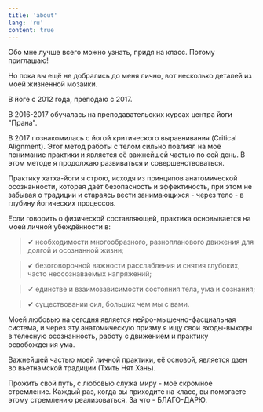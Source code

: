 ```yaml
---
title: 'about'
lang: 'ru'
content: true
---
```

Обо мне лучше всего можно узнать, придя на класс. Потому приглашаю!


Но пока вы ещё не добрались до меня лично, вот несколько деталей из моей жизненной мозаики.

В йоге с 2012 года, преподаю с 2017.

В 2016-2017 обучалась на  преподавательских курсах центра йоги "Прана".

В 2017 познакомилась с йогой критического выравнивания (Critical Alignment). Этот метод работы с телом сильно повлиял на моё понимание практики и является её важнейшей частью по сей день. В этом методе я продолжаю развиваться и совершенствоваться.

Практику хатха-йоги я строю, исходя из принципов анатомической осознанности, которая даёт безопасность и эффектиность, при этом не забывая о традиции и стараясь вести занимающихся - через тело - в глубину йогических процессов.

Если говорить о физической составляющей, практика основывается на моей личной убеждённости в:

> ✔ необходимости многообразного, разнопланового движения для долгой и осознанной жизни;

> ✔ безоговорочной важности расслабления и снятия глубоких, часто неосознаваемых напряжений;

> ✔ единстве и взаимозависимости состояния тела, ума и сознания;

> ✔ существовании сил, больших чем мы с вами.

Моей любовью на сегодня является нейро-мышечно-фасциальная система, и через эту анатомическую призму я ищу свои входы-выходы в телесную осознанность, работу с движением и практику освобождения ума.

Важнейшей частью моей личной практики, её основой, является дзен во вьетнамской традиции (Тхить Нят Хань).

Прожить свой путь, с любовью служа миру - моё скромное стремление.
Каждый раз, когда вы приходите на класс, вы помогаете этому стремлению реализоваться.
За что -  БЛАГО-ДАРЮ.
